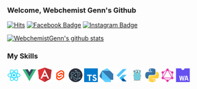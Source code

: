 ### Welcome, Webchemist Genn's Github

[![Hits](https://hits.seeyoufarm.com/api/count/incr/badge.svg?url=https%3A%2F%2Fgithub.com%2FWebchemistGenn%2Fhit-counter)](https://hits.seeyoufarm.com)
[![Facebook Badge](https://img.shields.io/badge/-Facebook-1877f2?style=round-square&logo=facebook&logoColor=white&link=https://www.facebook.com/webchemist.yoon/)](https://www.facebook.com/webchemist.yoon/)
[![Instagram Badge](https://img.shields.io/badge/-Instagram-e4405f?style=round-square&logo=instagram&logoColor=white&link=https://www.instagram.com/webchemist_genn/)](https://www.instagram.com/webchemist_genn/)

[![WebchemistGenn's github stats](https://github-readme-stats.vercel.app/api?username=WebchemistGenn&show_icons=true&hide=["issues"])](https://github.com/WebchemistGenn)

### My Skills

<a href="https://reactjs.org/" alt="React"><img src="https://github.com/WebchemistGenn/WebchemistGenn/blob/master/images/React.png" alt="React" width="32"/></a>
<a href="https://vuejs.org/" alt="Vue"><img src="https://github.com/WebchemistGenn/WebchemistGenn/blob/master/images/Vue.png" alt="Vue" width="32"/></a>
<a href="https://angular.io/" alt="Angular"><img src="https://github.com/WebchemistGenn/WebchemistGenn/blob/master/images/Angular.png" alt="Angular" width="32"/></a>
<a href="https://svelte.dev/" alt="Svelte"><img src="https://github.com/WebchemistGenn/WebchemistGenn/blob/master/images/Svelte.png" alt="Svelte" width="32"/></a>
<a href="https://www.electronjs.org/" alt="Electron"><img src="https://github.com/WebchemistGenn/WebchemistGenn/blob/master/images/Electron.png" alt="Electron" width="32"/></a>
<a href="https://www.typescriptlang.org/" alt="TS"><img src="https://github.com/WebchemistGenn/WebchemistGenn/blob/master/images/TS.png" alt="TS" width="32"/></a>
<a href="https://dart.dev/" alt="Dart"><img src="https://github.com/WebchemistGenn/WebchemistGenn/blob/master/images/Dart.png" alt="Dart" width="32"/></a>
<a href="https://flutter.dev/" alt="Flutter"><img src="https://github.com/WebchemistGenn/WebchemistGenn/blob/master/images/Flutter.png" alt="Flutter" width="32"/></a>
<a href="https://golang.org/" alt="Golang"><img src="https://github.com/WebchemistGenn/WebchemistGenn/blob/master/images/Golang.png" alt="Golang" width="32"/></a>
<a href="https://www.python.org/" alt="Python"><img src="https://github.com/WebchemistGenn/WebchemistGenn/blob/master/images/Python.png" alt="Python" width="32"/></a>
<a href="https://graphql.org/" alt="GraphQL"><img src="https://github.com/WebchemistGenn/WebchemistGenn/blob/master/images/GraphQL.png" alt="GraphQL" width="32"/></a>
<a href="https://webassembly.org/" alt="WebAssembly"><img src="https://github.com/WebchemistGenn/WebchemistGenn/blob/master/images/WebAssembly.png" alt="WebAssembly" width="32"/></a>
